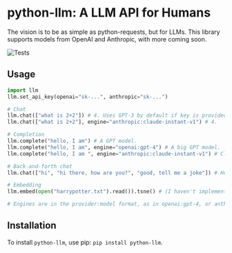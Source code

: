 # python-llm: A LLM API for Humans

The vision is to be as simple as python-requests, but for LLMs. This library supports models from OpenAI and Anthropic, with more coming soon.

![Tests](https://github.com/danielgross/python-llm/actions/workflows/tests.yml/badge.svg)

## Usage

```python
import llm
llm.set_api_key(openai="sk-...", anthropic="sk-...")

# Chat
llm.chat(["what is 2+2"]) # 4. Uses GPT-3 by default if key is provided.
llm.chat(["what is 2+2"], engine="anthropic:claude-instant-v1") # 4.

# Completion
llm.complete("hello, I am") # A GPT model.
llm.complete("hello, I am", engine="openai:gpt-4") # A big GPT model.
llm.complete("hello, I am ", engine="anthropic:claude-instant-v1") # Claude.

# Back-and-forth chat
llm.chat(["hi", "hi there, how are you?", "good, tell me a joke"]) # Human/assistant/human exchanges are supported.

# Embedding
llm.embed(open("harrypotter.txt").read()).tsne() # (I haven't implemented this yet.)

# Engines are in the provider:model format, as in openai:gpt-4, or anthropic:claude-instant-v1.
```

## Installation

To install `python-llm`, use pip: ```pip install python-llm```.